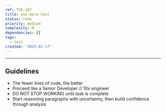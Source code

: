 ```yaml
---
ref: TSK-187
title: one more test
status: todo
priority: medium
complexity: M
dependencies: []
tags:
  - test
created: "2025-01-17"
---
```


---

## Guidelines

- The fewer lines of code, the better
- Proceed like a Senior Developer // 10x engineer
- DO NOT STOP WORKING until task is complete
- Start reasoning paragraphs with uncertainty, then build confidence through analysis
